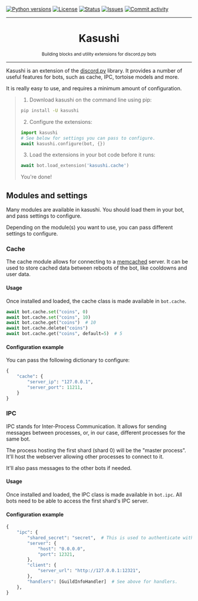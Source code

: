 [![Python versions](https://img.shields.io/pypi/pyversions/kasushi.svg)](https://pypi.python.org/pypi/kasushi)
[![License](https://img.shields.io/pypi/l/kasushi.svg)](https://github.com/paris-ci/kasushi/blob/master/LICENSE)
[![Status](https://img.shields.io/pypi/status/kasushi.svg)](https://pypi.python.org/pypi/kasushi)
[![Issues](https://img.shields.io/github/issues/paris-ci/kasushi.svg?colorB=3333ff)](https://github.com/paris-ci/kasushi/issues)
[![Commit activity](https://img.shields.io/github/commit-activity/w/paris-ci/kasushi.svg)](https://github.com/paris-ci/kasushi/commits)

***

<h1 align="center">
Kasushi
</h1>
<p align="center">
<sup>
Building blocks and utility extensions for discord.py bots
</sup>
<br>
</p>

***

Kasushi is an extension of the [discord.py](https://github.com/Rapptz/discord.py) library. It provides a number of
useful features for bots, such as cache, IPC, tortoise models and more.

It is really easy to use, and requires a minimum amount of configuration.

> 1. Download kasushi on the command line using pip:
> ```bash
> pip install -U kasushi
> ```
> 2. Configure the extensions:
> ```python
> import kasushi
> # See below for settings you can pass to configure.
> await kasushi.configure(bot, {}) 
> ```
> 3. Load the extensions in your bot code before it runs:
> ```python
> await bot.load_extension('kasushi.cache')
> ```
> You're done!

## Modules and settings

Many modules are available in kasushi. You should load them in your bot, and pass settings to configure.

Depending on the module(s) you want to use, you can pass different settings to configure.

### Cache

The cache module allows for connecting to a [memcached](https://memcached.org/) server. It can be used to store cached
data between reboots of the bot, like cooldowns and user data.

#### Usage

Once installed and loaded, the cache class is made available in `bot.cache`.

```python
await bot.cache.set("coins", 0)
await bot.cache.set("coins", 10)
await bot.cache.get("coins")  # 10
await bot.cache.delete("coins")
await bot.cache.get("coins", default=5)  # 5
```

#### Configuration example

You can pass the following dictionary to configure:

```python
{
    "cache": {
        "server_ip": "127.0.0.1",
        "server_port": 11211,
    }
}
```

### IPC

IPC stands for Inter-Process Communication. It allows for sending messages between processes, or, in our case, different
processes for the same bot.

The process hosting the first shard (shard 0) will be the "master process". It'll host the webserver allowing other
processes to connect to it.

It'll also pass messages to the other bots if needed.

#### Usage

Once installed and loaded, the IPC class is made available in `bot.ipc`. All bots need to be able to access the first
shard's IPC server.

#### Configuration example

```python
{
    "ipc": {
        "shared_secret": "secret",  # This is used to authenticate with the IPC server.
        "server": {
            "host": "0.0.0.0",
            "port": 12321,
        },
        "client": {
            "server_url": "http://127.0.0.1:12321",
        },
        "handlers": [GuildInfoHandler]  # See above for handlers.
    },
}
```